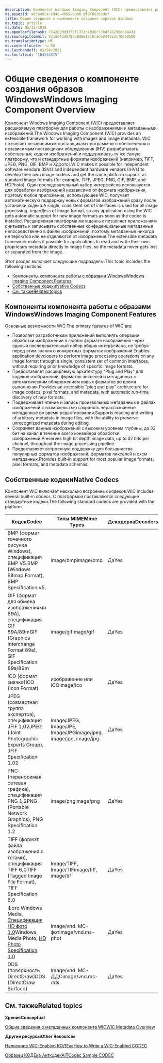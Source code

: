 ```yaml
---
description: Компонент Windows Imaging Component (WIC) предоставляет расширяемую платформу для работы с изображениями и метаданными изображений.
ms.assetid: a05b496a-bd4c-4065-8060-df0f8930cde7
title: Общие сведения о компоненте создания образов Windows
ms.topic: article
ms.date: 05/31/2018
ms.openlocfilehash: 764260dd9375f1372c1936c7dbd776295eb34433
ms.sourcegitcommit: 831e8f3db78ab820e1710cede244553c70e50500
ms.translationtype: MT
ms.contentlocale: ru-RU
ms.lasthandoff: 01/08/2021
ms.locfileid: "104264875"
---
```

# <a name="windows-imaging-component-overview"></a><span data-ttu-id="ff153-103">Общие сведения о компоненте создания образов Windows</span><span class="sxs-lookup"><span data-stu-id="ff153-103">Windows Imaging Component Overview</span></span>

<span data-ttu-id="ff153-104">Компонент Windows Imaging Component (WIC) предоставляет расширяемую платформу для работы с изображениями и метаданными изображений.</span><span class="sxs-lookup"><span data-stu-id="ff153-104">The Windows Imaging Component (WIC) provides an extensible framework for working with images and image metadata.</span></span> <span data-ttu-id="ff153-105">WIC позволяет независимым поставщикам программного обеспечения и независимым поставщикам оборудования (IHV) разрабатывать собственные кодеки изображений и поддерживать ту же самую платформу, что и стандартные форматы изображений (например, TIFF, JPEG, PNG, GIF, BMP и Хдфото).</span><span class="sxs-lookup"><span data-stu-id="ff153-105">WIC makes it possible for independent software vendors (ISVs) and independent hardware vendors (IHVs) to develop their own image codecs and get the same platform support as standard image formats (for example, TIFF, JPEG, PNG, GIF, BMP, and HDPhoto).</span></span> <span data-ttu-id="ff153-106">Один последовательный набор интерфейсов используется для обработки изображений независимо от формата изображения, поэтому любое приложение, использующее WIC, получает автоматическую поддержку новых форматов изображений сразу после установки кодека.</span><span class="sxs-lookup"><span data-stu-id="ff153-106">A single, consistent set of interfaces is used for all image processing, regardless of image format, so any application using the WIC gets automatic support for new image formats as soon as the codec is installed.</span></span> <span data-ttu-id="ff153-107">Расширяемая платформа метаданных позволяет приложениям считывать и записывать собственные конфиденциальные метаданные непосредственно в файлы изображений, поэтому метаданные никогда не теряются или не отделяются от изображения.</span><span class="sxs-lookup"><span data-stu-id="ff153-107">The extensible metadata framework makes it possible for applications to read and write their own proprietary metadata directly to image files, so the metadata never gets lost or separated from the image.</span></span>

<span data-ttu-id="ff153-108">Этот раздел включает следующие подразделы:</span><span class="sxs-lookup"><span data-stu-id="ff153-108">This topic includes the following sections.</span></span>

-   [<span data-ttu-id="ff153-109">Компоненты компонента работы с образами Windows</span><span class="sxs-lookup"><span data-stu-id="ff153-109">Windows Imaging Component Features</span></span>](#windows-imaging-component-features)
-   [<span data-ttu-id="ff153-110">Собственные кодеки</span><span class="sxs-lookup"><span data-stu-id="ff153-110">Native Codecs</span></span>](#native-codecs)
-   [<span data-ttu-id="ff153-111">См. также</span><span class="sxs-lookup"><span data-stu-id="ff153-111">Related topics</span></span>](#related-topics)

## <a name="windows-imaging-component-features"></a><span data-ttu-id="ff153-112">Компоненты компонента работы с образами Windows</span><span class="sxs-lookup"><span data-stu-id="ff153-112">Windows Imaging Component Features</span></span>

<span data-ttu-id="ff153-113">Основные возможности WIC:</span><span class="sxs-lookup"><span data-stu-id="ff153-113">The primary features of WIC are:</span></span>

-   <span data-ttu-id="ff153-114">Позволяет разработчикам приложений выполнять операции обработки изображений в любом формате изображения через единый последовательный набор общих интерфейсов, не требуя перед этим знания о конкретных форматах изображений.</span><span class="sxs-lookup"><span data-stu-id="ff153-114">Enables application developers to perform image processing operations on any image format through a single, consistent set of common interfaces, without requiring prior knowledge of specific image formats.</span></span>
-   <span data-ttu-id="ff153-115">Предоставляет расширяемую архитектуру "Plug and Play" для кодеков изображений, форматов пикселей и метаданных с автоматическим обнаружением новых форматов во время выполнения.</span><span class="sxs-lookup"><span data-stu-id="ff153-115">Provides an extensible "plug and play" architecture for image codecs, pixel formats, and metadata, with automatic run-time discovery of new formats.</span></span>
-   <span data-ttu-id="ff153-116">Поддерживает чтение и запись произвольных метаданных в файлах изображений с возможностью сохранять нераспознанные метаданные во время редактирования.</span><span class="sxs-lookup"><span data-stu-id="ff153-116">Supports reading and writing of arbitrary metadata in image files, with the ability to preserve unrecognized metadata during editing.</span></span>
-   <span data-ttu-id="ff153-117">Сохраняет данные изображений с высоким уровнем глубины, до 32 бит на канал в течение всего конвейера обработки изображений.</span><span class="sxs-lookup"><span data-stu-id="ff153-117">Preserves high bit depth image data, up to 32 bits per channel, throughout the image processing pipeline.</span></span>
-   <span data-ttu-id="ff153-118">Предоставляет встроенную поддержку для большинства популярных форматов изображений, форматов пикселей и схем метаданных.</span><span class="sxs-lookup"><span data-stu-id="ff153-118">Provides built-in support for most popular image formats, pixel formats, and metadata schemas.</span></span>

## <a name="native-codecs"></a><span data-ttu-id="ff153-119">Собственные кодеки</span><span class="sxs-lookup"><span data-stu-id="ff153-119">Native Codecs</span></span>

<span data-ttu-id="ff153-120">Компонент WIC включает несколько встроенных кодеков.</span><span class="sxs-lookup"><span data-stu-id="ff153-120">WIC includes several built-in codecs.</span></span> <span data-ttu-id="ff153-121">С платформой поставляются следующие стандартные кодеки.</span><span class="sxs-lookup"><span data-stu-id="ff153-121">The following standard codecs are provided with the platform.</span></span> 

| <span data-ttu-id="ff153-122">Кодек</span><span class="sxs-lookup"><span data-stu-id="ff153-122">Codec</span></span>                                                                                             | <span data-ttu-id="ff153-123">Типы MIME</span><span class="sxs-lookup"><span data-stu-id="ff153-123">Mime Types</span></span>                       | <span data-ttu-id="ff153-124">Декодеров</span><span class="sxs-lookup"><span data-stu-id="ff153-124">Decoders</span></span> | <span data-ttu-id="ff153-125">Кодировщики</span><span class="sxs-lookup"><span data-stu-id="ff153-125">Encoders</span></span> |
|---------------------------------------------------------------------------------------------------|----------------------------------|----------|----------|
| <span data-ttu-id="ff153-126">BMP (формат точечного рисунка Windows), спецификация BMP V5.</span><span class="sxs-lookup"><span data-stu-id="ff153-126">BMP (Windows Bitmap Format), BMP Specification v5.</span></span>                                                | <span data-ttu-id="ff153-127">image/bmp</span><span class="sxs-lookup"><span data-stu-id="ff153-127">image/bmp</span></span>                        | <span data-ttu-id="ff153-128">Да</span><span class="sxs-lookup"><span data-stu-id="ff153-128">Yes</span></span>      | <span data-ttu-id="ff153-129">Да</span><span class="sxs-lookup"><span data-stu-id="ff153-129">Yes</span></span>      |
| <span data-ttu-id="ff153-130">GIF (формат для обмена изображениями 89A), спецификация GIF 89A/89m</span><span class="sxs-lookup"><span data-stu-id="ff153-130">GIF (Graphics Interchange Format 89a), GIF Specification 89a/89m</span></span>                                  | <span data-ttu-id="ff153-131">image/gif</span><span class="sxs-lookup"><span data-stu-id="ff153-131">image/gif</span></span>                        | <span data-ttu-id="ff153-132">Да</span><span class="sxs-lookup"><span data-stu-id="ff153-132">Yes</span></span>      | <span data-ttu-id="ff153-133">Да</span><span class="sxs-lookup"><span data-stu-id="ff153-133">Yes</span></span>      |
| <span data-ttu-id="ff153-134">ICO (формат значка)</span><span class="sxs-lookup"><span data-stu-id="ff153-134">ICO (Icon Format)</span></span>                                                                                 | <span data-ttu-id="ff153-135">изображение или ICO</span><span class="sxs-lookup"><span data-stu-id="ff153-135">image/ico</span></span>                        | <span data-ttu-id="ff153-136">Да</span><span class="sxs-lookup"><span data-stu-id="ff153-136">Yes</span></span>      | <span data-ttu-id="ff153-137">Нет</span><span class="sxs-lookup"><span data-stu-id="ff153-137">No</span></span>       |
| <span data-ttu-id="ff153-138">JPEG (совместная группа экспертов), спецификация JFIF 1,02</span><span class="sxs-lookup"><span data-stu-id="ff153-138">JPEG (Joint Photographic Experts Group), JFIF Specification 1.02</span></span>                                  | <span data-ttu-id="ff153-139">Image/JPEG, Image/JPE, Image/JPG</span><span class="sxs-lookup"><span data-stu-id="ff153-139">image/jpeg, image/jpe, image/jpg</span></span> | <span data-ttu-id="ff153-140">Да</span><span class="sxs-lookup"><span data-stu-id="ff153-140">Yes</span></span>      | <span data-ttu-id="ff153-141">Да</span><span class="sxs-lookup"><span data-stu-id="ff153-141">Yes</span></span>      |
| <span data-ttu-id="ff153-142">PNG (переносимая сетевая графика), спецификация PNG 1,2</span><span class="sxs-lookup"><span data-stu-id="ff153-142">PNG (Portable Network Graphics), PNG Specification 1.2</span></span>                                            | <span data-ttu-id="ff153-143">image/png</span><span class="sxs-lookup"><span data-stu-id="ff153-143">image/png</span></span>                        | <span data-ttu-id="ff153-144">Да</span><span class="sxs-lookup"><span data-stu-id="ff153-144">Yes</span></span>      | <span data-ttu-id="ff153-145">Да</span><span class="sxs-lookup"><span data-stu-id="ff153-145">Yes</span></span>      |
| <span data-ttu-id="ff153-146">TIFF (формат файла изображения с тегами), спецификация TIFF 6,0</span><span class="sxs-lookup"><span data-stu-id="ff153-146">TIFF (Tagged Image File Format), TIFF Specification 6.0</span></span>                                           | <span data-ttu-id="ff153-147">Image/TIFF, Image/TIF</span><span class="sxs-lookup"><span data-stu-id="ff153-147">image/tiff, image/tif</span></span>            | <span data-ttu-id="ff153-148">Да</span><span class="sxs-lookup"><span data-stu-id="ff153-148">Yes</span></span>      | <span data-ttu-id="ff153-149">Да</span><span class="sxs-lookup"><span data-stu-id="ff153-149">Yes</span></span>      |
| <span data-ttu-id="ff153-150">Фото Windows Media, [Спецификация HD фото 1,0](https://www.microsoft.com/whdc/xps/wmphoto.mspx)</span><span class="sxs-lookup"><span data-stu-id="ff153-150">Windows Media Photo, [HD Photo Specification 1.0](https://www.microsoft.com/whdc/xps/wmphoto.mspx)</span></span> | <span data-ttu-id="ff153-151">Image/vnd. МС-фот</span><span class="sxs-lookup"><span data-stu-id="ff153-151">image/vnd.ms-phot</span></span>                | <span data-ttu-id="ff153-152">Да</span><span class="sxs-lookup"><span data-stu-id="ff153-152">Yes</span></span>      | <span data-ttu-id="ff153-153">Да</span><span class="sxs-lookup"><span data-stu-id="ff153-153">Yes</span></span>      |
| <span data-ttu-id="ff153-154">DDS (поверхность DirectDraw)</span><span class="sxs-lookup"><span data-stu-id="ff153-154">DDS (DirectDraw Surface)</span></span>                                                                          | <span data-ttu-id="ff153-155">Image/vnd. МС-ДДС</span><span class="sxs-lookup"><span data-stu-id="ff153-155">image/vnd.ms-dds</span></span>                 | <span data-ttu-id="ff153-156">Да</span><span class="sxs-lookup"><span data-stu-id="ff153-156">Yes</span></span>      | <span data-ttu-id="ff153-157">Да</span><span class="sxs-lookup"><span data-stu-id="ff153-157">Yes</span></span>      |



 

## <a name="related-topics"></a><span data-ttu-id="ff153-158">См. также</span><span class="sxs-lookup"><span data-stu-id="ff153-158">Related topics</span></span>

<dl> <dt>

<span data-ttu-id="ff153-159">**Зрения**</span><span class="sxs-lookup"><span data-stu-id="ff153-159">**Conceptual**</span></span>
</dt> <dt>

[<span data-ttu-id="ff153-160">Общие сведения о метаданных компонента WIC</span><span class="sxs-lookup"><span data-stu-id="ff153-160">WIC Metadata Overview</span></span>](-wic-about-metadata.md)
</dt> <dt>

<span data-ttu-id="ff153-161">**Другие ресурсы**</span><span class="sxs-lookup"><span data-stu-id="ff153-161">**Other Resources**</span></span>
</dt> <dt>

[<span data-ttu-id="ff153-162">Написание WIC-Enabled КОДЕка</span><span class="sxs-lookup"><span data-stu-id="ff153-162">How to Write a WIC-Enabled CODEC</span></span>](-wic-howtowriteacodec.md)
</dt> <dt>

<span data-ttu-id="ff153-163">[Образец КОДЕка Аиткодек](/previous-versions/dotnet/netframework-3.0/ms771770(v=vs.85))</span><span class="sxs-lookup"><span data-stu-id="ff153-163">[AITCodec Sample CODEC](/previous-versions/dotnet/netframework-3.0/ms771770(v=vs.85))</span></span>
</dt> </dl>

 

 

